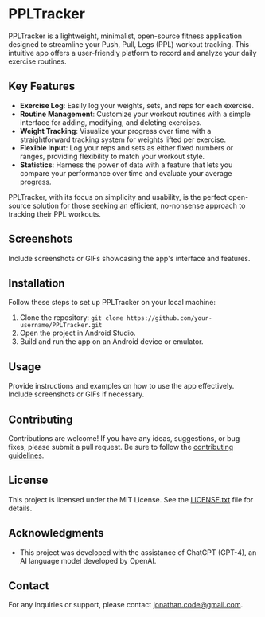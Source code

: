 # PPLTracker

PPLTracker is a lightweight, minimalist, open-source fitness application designed to streamline your Push, Pull, Legs (PPL) workout tracking. This intuitive app offers a user-friendly platform to record and analyze your daily exercise routines.

## Key Features

- **Exercise Log**: Easily log your weights, sets, and reps for each exercise.
- **Routine Management**: Customize your workout routines with a simple interface for adding, modifying, and deleting exercises.
- **Weight Tracking**: Visualize your progress over time with a straightforward tracking system for weights lifted per exercise.
- **Flexible Input**: Log your reps and sets as either fixed numbers or ranges, providing flexibility to match your workout style.
- **Statistics**: Harness the power of data with a feature that lets you compare your performance over time and evaluate your average progress.

PPLTracker, with its focus on simplicity and usability, is the perfect open-source solution for those seeking an efficient, no-nonsense approach to tracking their PPL workouts.

## Screenshots

Include screenshots or GIFs showcasing the app's interface and features.

## Installation

Follow these steps to set up PPLTracker on your local machine:

1. Clone the repository: `git clone https://github.com/your-username/PPLTracker.git`
2. Open the project in Android Studio.
3. Build and run the app on an Android device or emulator.

## Usage

Provide instructions and examples on how to use the app effectively. Include screenshots or GIFs if necessary.

## Contributing

Contributions are welcome! If you have any ideas, suggestions, or bug fixes, please submit a pull request. Be sure to follow the [contributing guidelines](CONTRIBUTING.md).

## License

This project is licensed under the MIT License. See the [LICENSE.txt](LICENSE.txt) file for details.

## Acknowledgments

- This project was developed with the assistance of ChatGPT (GPT-4), an AI language model developed by OpenAI.

## Contact

For any inquiries or support, please contact [jonathan.code@gmail.com](mailto:jonathan.code@gmail.com).
